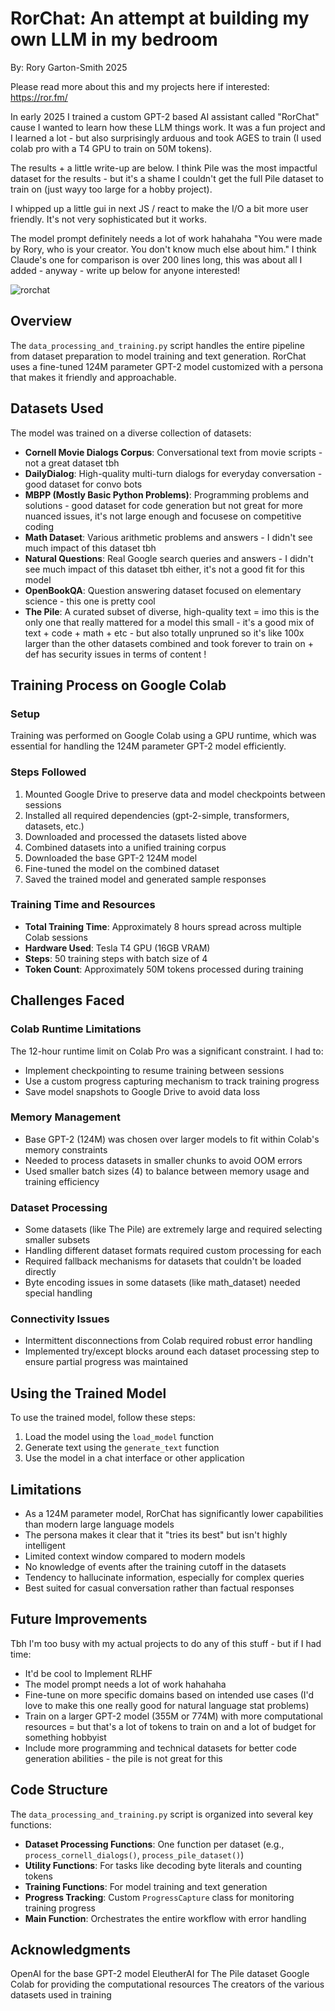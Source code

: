 # RorChat: An attempt at building my own LLM in my bedroom

By: Rory Garton-Smith 2025

Please read more about this and my projects here if interested: https://ror.fm/

In early 2025 I trained a custom GPT-2 based AI assistant called "RorChat" cause I wanted to learn how these LLM things work. It was a fun project and I learned a lot - but also surprisingly arduous and took AGES to train (I used colab pro with a T4 GPU to train on 50M tokens).

The results + a little write-up are below. I think Pile was the most impactful dataset for the results - but it's a shame I couldn't get the full Pile dataset to train on (just wayy too large for a hobby project).

I whipped up a little gui in next JS / react to make the I/O a bit more user friendly. It's not very sophisticated but it works.

The model prompt definitely needs a lot of work hahahaha "You were made by Rory, who is your creator. You don't know much else about him." I think Claude's one for comparison is over 200 lines long, this was about all I added - anyway - write up below for anyone interested!

![rorchat](https://github.com/user-attachments/assets/c39cf324-eef4-4112-901e-daa714a2dbfb)


## Overview

The `data_processing_and_training.py` script handles the entire pipeline from dataset preparation to model training and text generation. RorChat uses a fine-tuned 124M parameter GPT-2 model customized with a persona that makes it friendly and approachable.

## Datasets Used

The model was trained on a diverse collection of datasets:

- **Cornell Movie Dialogs Corpus**: Conversational text from movie scripts - not a great dataset tbh
- **DailyDialog**: High-quality multi-turn dialogs for everyday conversation - good dataset for convo bots
- **MBPP (Mostly Basic Python Problems)**: Programming problems and solutions - good dataset for code generation but not great for more nuanced issues, it's not large enough and focusese on competitive coding
- **Math Dataset**: Various arithmetic problems and answers - I didn't see much impact of this dataset tbh
- **Natural Questions**: Real Google search queries and answers - I didn't see much impact of this dataset tbh either, it's not a good fit for this model
- **OpenBookQA**: Question answering dataset focused on elementary science  - this one is pretty cool
- **The Pile**: A curated subset of diverse, high-quality text = imo this is the only one that really mattered for a model this small - it's a good mix of text + code + math + etc - but also totally unpruned so it's like 100x larger than the other datasets combined and took forever to train on + def has security issues in terms of content !

## Training Process on Google Colab

### Setup

Training was performed on Google Colab using a GPU runtime, which was essential for handling the 124M parameter GPT-2 model efficiently.

### Steps Followed

1. Mounted Google Drive to preserve data and model checkpoints between sessions
2. Installed all required dependencies (gpt-2-simple, transformers, datasets, etc.)
3. Downloaded and processed the datasets listed above
4. Combined datasets into a unified training corpus
5. Downloaded the base GPT-2 124M model
6. Fine-tuned the model on the combined dataset
7. Saved the trained model and generated sample responses

### Training Time and Resources

- **Total Training Time**: Approximately 8 hours spread across multiple Colab sessions
- **Hardware Used**: Tesla T4 GPU (16GB VRAM)
- **Steps**: 50 training steps with batch size of 4
- **Token Count**: Approximately 50M tokens processed during training

## Challenges Faced

### Colab Runtime Limitations

The 12-hour runtime limit on Colab Pro was a significant constraint. I had to:
- Implement checkpointing to resume training between sessions
- Use a custom progress capturing mechanism to track training progress
- Save model snapshots to Google Drive to avoid data loss

### Memory Management

- Base GPT-2 (124M) was chosen over larger models to fit within Colab's memory constraints
- Needed to process datasets in smaller chunks to avoid OOM errors
- Used smaller batch sizes (4) to balance between memory usage and training efficiency

### Dataset Processing

- Some datasets (like The Pile) are extremely large and required selecting smaller subsets
- Handling different dataset formats required custom processing for each
- Required fallback mechanisms for datasets that couldn't be loaded directly
- Byte encoding issues in some datasets (like math_dataset) needed special handling

### Connectivity Issues

- Intermittent disconnections from Colab required robust error handling
- Implemented try/except blocks around each dataset processing step to ensure partial progress was maintained

## Using the Trained Model

To use the trained model, follow these steps:

1. Load the model using the `load_model` function
2. Generate text using the `generate_text` function
3. Use the model in a chat interface or other application

## Limitations

- As a 124M parameter model, RorChat has significantly lower capabilities than modern large language models
- The persona makes it clear that it "tries its best" but isn't highly intelligent
- Limited context window compared to modern models
- No knowledge of events after the training cutoff in the datasets
- Tendency to hallucinate information, especially for complex queries
- Best suited for casual conversation rather than factual responses

## Future Improvements

Tbh I'm too busy with my actual projects to do any of this stuff - but if I had time:

- It'd be cool to Implement RLHF
 - The model prompt needs a lot of work hahahaha
- Fine-tune on more specific domains based on intended use cases (I'd love to make this one really good for natural language stat problems)
- Train on a larger GPT-2 model (355M or 774M) with more computational resources = but that's a lot of tokens to train on and a lot of budget for something hobbyist
- Include more programming and technical datasets for better code generation abilities - the pile is not great for this


## Code Structure

The `data_processing_and_training.py` script is organized into several key functions:

- **Dataset Processing Functions**: One function per dataset (e.g., `process_cornell_dialogs()`, `process_pile_dataset()`)
- **Utility Functions**: For tasks like decoding byte literals and counting tokens
- **Training Functions**: For model training and text generation
- **Progress Tracking**: Custom `ProgressCapture` class for monitoring training progress
- **Main Function**: Orchestrates the entire workflow with error handling

## Acknowledgments

OpenAI for the base GPT-2 model
EleutherAI for The Pile dataset
Google Colab for providing the computational resources
The creators of the various datasets used in training
